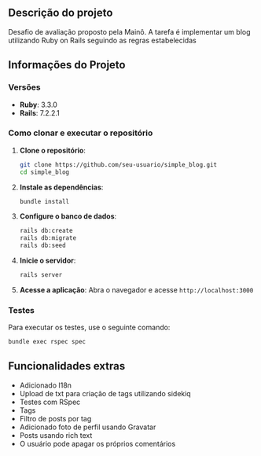 ## Descrição do projeto
<p>Desafio de avaliação proposto pela Mainô. A tarefa é implementar um blog utilizando Ruby on Rails seguindo as regras estabelecidas</p>

<h2>Informações do Projeto</h2>

### Versões

- **Ruby**: 3.3.0
- **Rails**: 7.2.2.1

### Como clonar e executar o repositório

1. **Clone o repositório**:
   ```sh
   git clone https://github.com/seu-usuario/simple_blog.git
   cd simple_blog
   ```

2. **Instale as dependências**:
   ```sh
   bundle install
   ```

3. **Configure o banco de dados**:
   ```sh
   rails db:create
   rails db:migrate
   rails db:seed
   ```

4. **Inicie o servidor**:
   ```sh
   rails server
   ```

5. **Acesse a aplicação**:
   Abra o navegador e acesse `http://localhost:3000`

### Testes

Para executar os testes, use o seguinte comando:
```sh
bundle exec rspec spec
```

<h2>Funcionalidades extras</h2>
<ul>
  <li>Adicionado I18n</li>
  <li>Upload de txt para criação de tags utilizando sidekiq</li>
  <li>Testes com RSpec</li>
  <li>Tags</li>
  <li>Filtro de posts por tag</li>
  <li>Adicionado foto de perfil usando Gravatar</li>
  <li>Posts usando rich text</li>
  <li>O usuário pode apagar os próprios comentários</li>
</ul>
